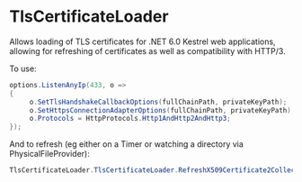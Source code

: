 # TlsCertificateLoader
Allows loading of TLS certificates for .NET 6.0 Kestrel web applications, allowing for refreshing of certificates as well as compatibility with HTTP/3.

To use:
```c#
options.ListenAnyIp(433, o =>
{
     o.SetTlsHandshakeCallbackOptions(fullChainPath, privateKeyPath);
     o.SetHttpsConnectionAdapterOptions(fullChainPath, privateKeyPath);
     o.Protocols = HttpProtocols.Http1AndHttp2AndHttp3;
});
```

And to refresh (eg either on a Timer or watching a directory via PhysicalFileProvider):
```c#
TlsCertificateLoader.TlsCertificateLoader.RefreshX509Certificate2Collection();
```